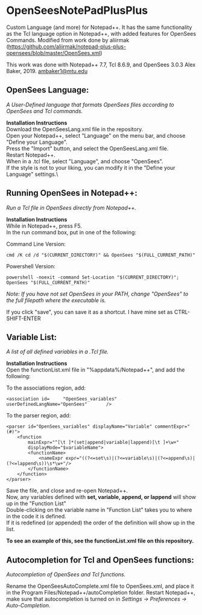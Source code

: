 # OpenSeesNotePadPlusPlus
Custom Language (and more) for Notepad++. It has the same functionality as the Tcl language option in Notepad++, with added features for OpenSees Commands. Modified from work done by aliirmak (https://github.com/aliirmak/notepad-plus-plus-opensees/blob/master/OpenSees.xml)

This work was done with Notepad++ 7.7, Tcl 8.6.9, and OpenSees 3.0.3
Alex Baker, 2019. ambaker1@mtu.edu

## OpenSees Language:
  *A User-Defined language that formats OpenSees files according to OpenSees and Tcl commands.*
  
  **Installation Instructions**\
  Download the OpenSeesLang.xml file in the repository.\
  Open your Notepad++, select "Language" on the menu bar, and choose "Define your Language".\
  Press the "Import" button, and select the OpenSeesLang.xml file.\
  Restart Notepad++.\
  When in a .tcl file, select "Language", and choose "OpenSees".\
  If the style is not to your liking, you can modify it in the "Define your Language" settings.\
  
## Running OpenSees in Notepad++:
  *Run a Tcl file in OpenSees directly from Notepad++.*
  
  **Installation Instructions**\
  While in Notepad++, press F5.\
  In the run command box, put in one of the following:
  
  Command Line Version:
  
	cmd /K cd /d "$(CURRENT_DIRECTORY)" && OpenSees "$(FULL_CURRENT_PATH)"
	
  Powershell Version:
	
	powershell -noexit -command Set-Location "$(CURRENT_DIRECTORY)"; OpenSees "$(FULL_CURRENT_PATH)"
	
  *Note: If you have not set OpenSees in your PATH, change "OpenSees" to the full filepath where the executable is.*
  
  If you click "save", you can save it as a shortcut. I have mine set as CTRL-SHIFT-ENTER
  
## Variable List:
  *A list of all defined variables in a .Tcl file.*
  
  **Installation Instructions**\
  Open the functionList.xml file in "%appdata%/Notepad++", and add the following:
  
  To the associations region, add:
  
	<association id=     "OpenSees_variables" userDefinedLangName="OpenSees"       />	
	
  To the parser region, add: 

	<parser id="OpenSees_variables" displayName="Variable" commentExpr="(#)">
		<function
			mainExpr="^[\t ]*(set|append|variable|lappend)[\t ]+\w+"
			displayMode="$variableName">
			<functionName>
				<nameExpr expr="((?<=set\s)|(?<=variable\s)|(?<=append\s)|(?<=lappend\s))\s*\w+"/>
			</functionName>
		</function>
	</parser>
	
  Save the file, and close and re-open Notepad++.\
  Now, any variables defined with **set, variable, append, or lappend** will show up in the "Function List"\
  Double-clicking on the variable name in "Function List" takes you to where in the code it is defined.\
  If it is redefined (or appended) the order of the definition will show up in the list.
  
  **To see an example of this, see the functionList.xml file on this repository.**
  
## Autocompletion for Tcl and OpenSees functions:
  *Autocompletion of OpenSees and Tcl functions.*
  
  Rename the OpenSeesAutoComplete.xml file to OpenSees.xml, and place it in the Program Files/Notepad++/autoCompletion folder.
  Restart Notepad++, make sure that autocompletion is turned on in *Settings -> Preferences -> Auto-Completion*.

  
